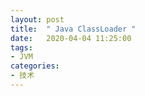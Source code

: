 ```yaml
---
layout: post
title:  " Java ClassLoader "
date:   2020-04-04 11:25:00
tags:
- JVM
categories:
- 技术
---
```

